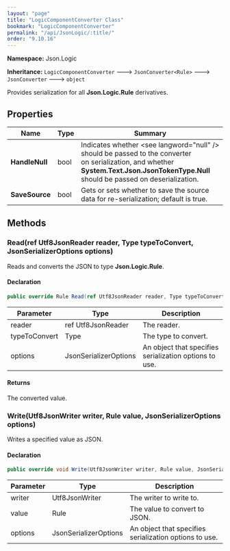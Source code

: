 ```yaml
---
layout: "page"
title: "LogicComponentConverter Class"
bookmark: "LogicComponentConverter"
permalink: "/api/JsonLogic/:title/"
order: "9.10.16"
---
```

**Namespace:** Json.Logic

**Inheritance:**
`LogicComponentConverter`
 🡒 
`JsonConverter<Rule>`
 🡒 
`JsonConverter`
 🡒 
`object`

Provides serialization for all **Json.Logic.Rule** derivatives.

## Properties

| Name | Type | Summary |
|---|---|---|
| **HandleNull** | bool | Indicates whether \<see langword="null" /\> should be passed to the converter<br>on serialization, and whether **System.Text.Json.JsonTokenType.Null**<br>should be passed on deserialization. |
| **SaveSource** | bool | Gets or sets whether to save the source data for re-serialization; default is true. |

## Methods

### Read(ref Utf8JsonReader reader, Type typeToConvert, JsonSerializerOptions options)

Reads and converts the JSON to type **Json.Logic.Rule**.

#### Declaration

```c#
public override Rule Read(ref Utf8JsonReader reader, Type typeToConvert, JsonSerializerOptions options)
```

| Parameter | Type | Description |
|---|---|---|
| reader | ref Utf8JsonReader | The reader. |
| typeToConvert | Type | The type to convert. |
| options | JsonSerializerOptions | An object that specifies serialization options to use. |


#### Returns

The converted value.

### Write(Utf8JsonWriter writer, Rule value, JsonSerializerOptions options)

Writes a specified value as JSON.

#### Declaration

```c#
public override void Write(Utf8JsonWriter writer, Rule value, JsonSerializerOptions options)
```

| Parameter | Type | Description |
|---|---|---|
| writer | Utf8JsonWriter | The writer to write to. |
| value | Rule | The value to convert to JSON. |
| options | JsonSerializerOptions | An object that specifies serialization options to use. |


